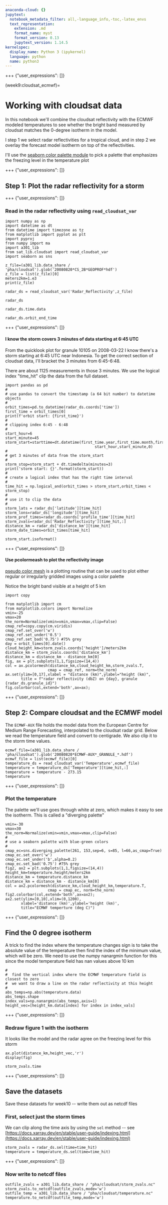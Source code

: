 ```yaml
---
anaconda-cloud: {}
jupytext:
  notebook_metadata_filter: all,-language_info,-toc,-latex_envs
  text_representation:
    extension: .md
    format_name: myst
    format_version: 0.13
    jupytext_version: 1.14.5
kernelspec:
  display_name: Python 3 (ipykernel)
  language: python
  name: python3
---
```


+++ {"user_expressions": []}

(week9:cloudsat_ecmwf)=
# Working with cloudsat data

In this notebook we'll combine the cloudsat reflectivity with the ECMWF modeled temperatures to see whether
the bright band measured by cloudsat matches the 0-degree isotherm in the model.

I step 1 we select radar reflectivities for a tropical cloud, and in step 2 we overlay the forecast model
isotherm on top of the reflectivities.

I'll use the [seaborn color palette module](https://seaborn.pydata.org/tutorial/color_palettes.html) to pick a palette that
emphasizes the freezing level in the temperature plot

+++ {"user_expressions": []}

## Step 1: Plot the radar reflectivity for a storm

+++ {"user_expressions": []}

### Read in the radar reflectivity using `read_cloudsat_var`

```{code-cell} ipython3
import numpy as np
import datetime as dt
from datetime import timezone as tz
from matplotlib import pyplot as plt
import pyproj
from numpy import ma
import a301_lib
from sat_lib.cloudsat import read_cloudsat_var
import seaborn as sns

z_file=(a301_lib.data_share / 'pha/cloudsat').glob('20080820*CS_2B*GEOPROF*hdf')
z_file = list(z_file)[0]
meters2km=1.e3
print(z_file)

radar_ds = read_cloudsat_var('Radar_Reflectivity',z_file)
    
radar_ds
```

```{code-cell} ipython3
radar_ds.time.data
```

```{code-cell} ipython3
radar_ds.orbit_end_time
```

+++ {"user_expressions": []}

#### I know the storm covers 3 minutes of data starting at 6:45 UTC

From the quicklook plot for granule 10105 on 2008-03-22 I know there's a storm starting at 6:45 UTC near Indonesia. To get 
the correct section of cloudsat data, I'll bracket the 3 minutes from 6:45-6:48.

There are about 1125 measurements in those 3 minutes.  We use the logical index "time_hit"
clip the data from the full dataset.

```{code-cell} ipython3
import pandas as pd
#
# use pandas to convert the timestamp (a 64 bit number) to datetime objects
#
orbit_times=pd.to_datetime(radar_ds.coords['time'])
first_time = orbit_times[0]
print(f'orbit start: {first_time}')
#
# clipping index 6:45 - 6:48
#
start_hour=6
start_minute=45
storm_start=starttime=dt.datetime(first_time.year,first_time.month,first_time.day,
                                        start_hour,start_minute,0)
#
# get 3 minutes of data from the storm_start
#
storm_stop=storm_start + dt.timedelta(minutes=3)
print('storm start: {}'.format(storm_start))
#
# create a logical index that has the right time interval
#
time_hit = np.logical_and(orbit_times > storm_start,orbit_times < storm_stop)
#
# use it to clip the data
# 
storm_lats = radar_ds['latitude'][time_hit]
storm_lons=radar_ds['longitude'][time_hit]
storm_prof_times=radar_ds.coords['profile_time'][time_hit]
storm_zvals=radar_ds['Radar_Reflectivity'][time_hit,:]
distance_km = radar_ds['distance_km'][time_hit]
storm_date_times=orbit_times[time_hit]
```

```{code-cell} ipython3
storm_start.isoformat()
```

+++ {"user_expressions": []}

#### Use pcolormeash to plot the reflectivity image

[pseudo color mesh](https://matplotlib.org/stable/gallery/images_contours_and_fields/pcolor_demo.html) is a plotting routine that can be used to plot either regular or irregularly gridded
images using a color palette

Notice the bright band visible at a height of 5 km

```{code-cell} ipython3
import copy

from matplotlib import cm
from matplotlib.colors import Normalize
vmin=-25
vmax=20
the_norm=Normalize(vmin=vmin,vmax=vmax,clip=False)
cmap_ref=copy.copy(cm.viridis)
cmap_ref.set_over('w')
cmap_ref.set_under('0.5')
cmap_ref.set_bad('0.75') #75% grey
day = orbit_times[0].date()
cloud_height_km=storm_zvals.coords['height']/meters2km
distance_km = storm_zvals.coords['distance_km']
distance_km = distance_km - distance_km[0]
fig, ax = plt.subplots(1,1,figsize=(14,4))
col = ax.pcolormesh(distance_km,cloud_height_km,storm_zvals.T,
                   cmap = cmap_ref, norm=the_norm)
ax.set(ylim=[0,17],xlabel = "distance (km)",ylabel="height (km)",
       title = f"radar reflectivity (dbZ) on {day}, granule {radar_ds.granule_id}")
fig.colorbar(col,extend='both',ax=ax);
```

+++ {"user_expressions": []}

## Step 2: Compare cloudsat and the ECMWF model

The `ECMWF-AUX` file holds the model data from the European Centre for Medium Range Forecasting, interpolated
to the cloudsat radar grid.  Below we read the temperature field and convert to centigrade.  We also clip
it to the storm time values.

```{code-cell} ipython3
ecmwf_file=(a301_lib.data_share / 'pha/cloudsat').glob('20080820*ECMWF-AUX*_GRANULE_*.hdf')
ecmwf_file = list(ecmwf_file)[0]
temperature_ds = read_cloudsat_var('Temperature',ecmwf_file)
temperature = temperature_ds['Temperature'][time_hit,:]
temperature = temperature - 273.15
temperature
```

+++ {"user_expressions": []}

### Plot the temperature

The palette we'll use goes through white at zero, which makes it easy to see the isotherm.
This is called a "diverging palette"

```{code-cell} ipython3
vmin=-30
vmax=30
the_norm=Normalize(vmin=vmin,vmax=vmax,clip=False)
#
# use a seaborn palette with blue-green colors
#
cmap_ec=sns.diverging_palette(261, 153,sep=6, s=85, l=66,as_cmap=True)
cmap_ec.set_over('w')
cmap_ec.set_under('b',alpha=0.2)
cmap_ec.set_bad('0.75') #75% grey
fig2, ax2 = plt.subplots(1,1,figsize=(14,4))
height_km=temperature.height/meters2km
distance_km = temperature.distance_km
distance_km = distance_km - distance_km[0]
col = ax2.pcolormesh(distance_km,cloud_height_km,temperature.T,
                   cmap = cmap_ec, norm=the_norm)
fig2.colorbar(col,extend='both',ax=ax2);
ax2.set(ylim=[0,10],xlim=(0,1200),
       xlabel='distance (km)',ylabel='height (km)',
       title="ECMWF temperture (deg C)")
```

+++ {"user_expressions": []}

## Find the 0 degree isotherm

A trick to find the index where the temperature changes sign is to take the absolute value of the temperature
then find the index of the minimum value, which will be zero.  We need to use the numpy nanargmin function for this
since the model temperature field has nan values above 10 km

```{code-cell} ipython3
#
#  find the vertical index where the ECMWF temperature field is closest to zero
#  we want to draw a line on the radar reflectivity at this height
#
abs_temps=np.abs(temperature.data)
abs_temps.shape
index_vals=np.nanargmin(abs_temps,axis=1)
height_vec=[height_km.data[index] for index in index_vals]
```

+++ {"user_expressions": []}

### Redraw figure 1 with the isotherm

It looks like the model and the radar agree on the freezing level for this storm

```{code-cell} ipython3
ax.plot(distance_km,height_vec,'r')
display(fig)
```

```{code-cell} ipython3
storm_zvals.time
```

+++ {"user_expressions": []}

## Save the datasets

Save these datasets for week10 -- write them out as netcdf files

### First, select just the storm times

We can clip along the time axis by using the `sel` method -- see [https://docs.xarray.dev/en/stable/user-guide/indexing.html](https://docs.xarray.dev/en/stable/user-guide/indexing.html)

```{code-cell} ipython3
storm_zvals = radar_ds.sel(time=time_hit)
temperature = temperature_ds.sel(time=time_hit)
```

+++ {"user_expressions": []}

### Now write to netcdf files

```{code-cell} ipython3
outfile_zvals = a301_lib.data_share / "pha/cloudsat/storm_zvals.nc"
storm_zvals.to_netcdf(outfile_zvals,mode='w')
outfile_temp = a301_lib.data_share / "pha/cloudsat/temperature.nc"
temperature.to_netcdf(outfile_temp,mode='w')
```
